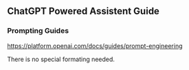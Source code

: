 ## ChatGPT Powered Assistent Guide

### Prompting Guides

https://platform.openai.com/docs/guides/prompt-engineering

There is no special formating needed.